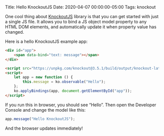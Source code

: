 Title: Hello KnockoutJS
Date: 2020-04-07 00:00:00-05:00
Tags: knockout



One cool thing about [KnockoutJS](https://knockoutjs.com/) library is that you can get started with just a single JS file. It allows you to bind a JS object model property to any HTML DOM elements, and automatically update it when property value has changed.

Here is a hello KnockoutJS example app:

```html
<div id="app">
    <span data-bind="text: message"></span>
</div>

<script src="https://unpkg.com/knockout@3.5.1/build/output/knockout-latest.js"></script>
<script>
    let app = new function () {
        this.message = ko.observable("Hello");
    };
    ko.applyBindings(app, document.getElementById("app"));
</script>
```

If you run this in browser, you should see “Hello”. Then open the Developer Console and change the model like this:

```js
app.message("Hello KnockoutJS");
```

And the browser updates immediately!

